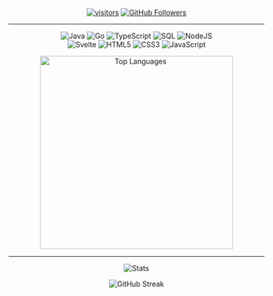 <p align="center">
  <a href="https://github.com/0l1v3rr" target="_blank"><img src="https://visitor-badge.glitch.me/badge?page_id=0l1v3rr" alt="visitors" title="visitors"></a>
  <a href="https://github.com/0l1v3rr?tab=followers" target="_blank"><img src="https://img.shields.io/github/followers/0l1v3rr?logo=GitHub&logoColor=white" alt="GitHub Followers" title="GitHub Followers"></a>
</p>

<hr>

<p align="center">
  <img src="https://img.shields.io/badge/Java-%23F29111.svg?style=for-the-badge&logo=java&logoColor=white" alt="Java" title="Java">
  <img src="https://img.shields.io/badge/Go-%2300ACD7.svg?style=for-the-badge&logo=go&logoColor=white" alt="Go" title="Go">
  <img src="https://img.shields.io/badge/typescript-%232D79C7.svg?style=for-the-badge&logo=typescript&logoColor=white" alt="TypeScript" title="TypeScript">
  <img src="https://img.shields.io/badge/SQL-%230072C7.svg?style=for-the-badge&logo=mysql&logoColor=white" alt="SQL" title="SQL">
  <img src="https://img.shields.io/badge/node.js-2E9949?style=for-the-badge&logo=node.js&logoColor=white" alt="NodeJS" title="NodeJS"><br>
  <img src="https://img.shields.io/badge/Svelte-%23f1413d.svg?style=for-the-badge&logo=svelte&logoColor=white" alt="Svelte" title="Svelte">
  <img src="https://img.shields.io/badge/HTML-%23E54C21.svg?style=for-the-badge&logo=html5&logoColor=white" alt="HTML5" title="HTML5">
  <img src="https://img.shields.io/badge/CSS-%23563D7C.svg?style=for-the-badge&logo=css3&logoColor=white" alt="CSS3" title="CSS3">
  <img src="https://img.shields.io/badge/JavaScript-%2338362C.svg?style=for-the-badge&logo=javascript&logoColor=%23F7E018" alt="JavaScript" title="JavaScript">
</p>

<p align="center">
  <img width="380px" src="https://github-readme-stats.vercel.app/api/top-langs/?username=0l1v3rr&langs_count=8&title_color=59A5FA&icon_color=3498db&text_color=C7D4E2&border_color=30363d&bg_color=0d1117&layout=compact&color=C7D4E2" alt="Top Languages" title="Top Languages">
</p>

<hr>

<p align="center">
  <img src="https://github-readme-stats.vercel.app/api?username=0l1v3rr&&show_icons=true&title_color=59A5FA&icon_color=ef8065&text_color=C7D4E2&border_color=30363d&bg_color=0d1117&count_private=true&include_all_commits=true" alt="Stats" title="Stats">
</p>
<p align="center">
  <img src="https://github-readme-streak-stats.herokuapp.com/?user=0l1v3rr&background=0D1117&border=30363d&stroke=30363d&dates=8b949e&sideNums=59A5FA&sideLabels=59A5FA&currStreakNum=C9D1D2&ring=EF8065&fire=EF8065&currStreakLabel=EF8065" alt="GitHub Streak" title="GitHub Streak">
</p>
